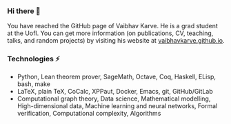 ### Hi there 👋
You have reached the GitHub page of Vaibhav Karve. He is a grad student at the UofI. You can get more information (on publications, CV, teaching, talks, and random projects) by visiting his website at [vaibhavkarve.github.io](https://vaibhavkarve.github.io "vaibhavkarve.github.io").

### Technologies ⚡
- Python, Lean theorem prover, SageMath, Octave, Coq, Haskell, ELisp, bash, make
- LaTeX, plain TeX, CoCalc, XPPaut, Docker, Emacs, git, GitHub/GitLab
- Computational graph theory, Data science, Mathematical modelling, High-dimensional data, Machine learning and neural networks, Formal verification, Computational complexity, Algorithms 

<!--
**vaibhavkarve/vaibhavkarve** is a ✨ _special_ ✨ repository because its `README.md` (this file) appears on your GitHub profile.

Here are some ideas to get you started:

- 🔭 I’m currently working on ...
- 🌱 I’m currently learning ...
- 👯 I’m looking to collaborate on ...
- 🤔 I’m looking for help with ...
- 💬 Ask me about ...
- 📫 How to reach me: ...
- 😄 Pronouns: ...
- ⚡ Fun fact: ...
-->
